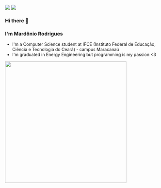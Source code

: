 [<img src="https://img.shields.io/badge/linkedin-%230077B5.svg?&style=for-the-badge&logo=linkedin&logoColor=white" />](https://www.linkedin.com/in/devmarodrigues/) [<img src="https://img.shields.io/badge/telegram-%232ca5e0.svg?&style=for-the-badge&logo=telegram&logoColor=white" />](https://t.me/devmarodrigues)


### Hi there 👋

### I'm Mardônio Rodrigues

 - I'm a Computer Science student at IFCE (Instituto Federal de Educação, Ciência e Tecnologia do Ceará) - campus Maracanaú
 - I'm graduated in Energy Engineering but programming is my passion <3

<img width="400px" align="left" src="https://github-readme-stats.vercel.app/api/top-langs/?username=MardonioEng&hide=html&layout=compact&theme=dark" />


<!--
**MardonioEng/MardonioEng** is a ✨ _special_ ✨ repository because its `README.md` (this file) appears on your GitHub profile.

Here are some ideas to get you started:

- 🔭 I’m currently working on ...
- 🌱 I’m currently learning ...
- 👯 I’m looking to collaborate on ...
- 🤔 I’m looking for help with ...
- 💬 Ask me about ...
- 📫 How to reach me: ...
- 😄 Pronouns: ...
- ⚡ Fun fact: ...
-->

